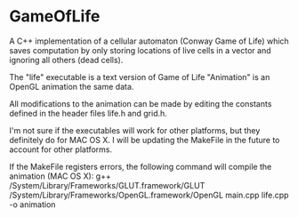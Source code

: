 GameOfLife
=================
A C++ implementation of a cellular automaton (Conway Game of Life) which saves computation by only storing locations of live cells in a vector and ignoring all others (dead cells).

The "life" executable is a text version of Game of Life
"Animation" is an OpenGL animation the same data.

All modifications to the animation can be made by editing the constants defined in the header files life.h and grid.h.

I'm not sure if the executables will work for other platforms, but they definitely do for MAC OS X. I will be updating the MakeFile in the future to account for other platforms.

If the MakeFile registers errors, the following command will compile the animation (MAC OS X):
	g++ /System/Library/Frameworks/GLUT.framework/GLUT /System/Library/Frameworks/OpenGL.framework/OpenGL main.cpp life.cpp -o animation
	

